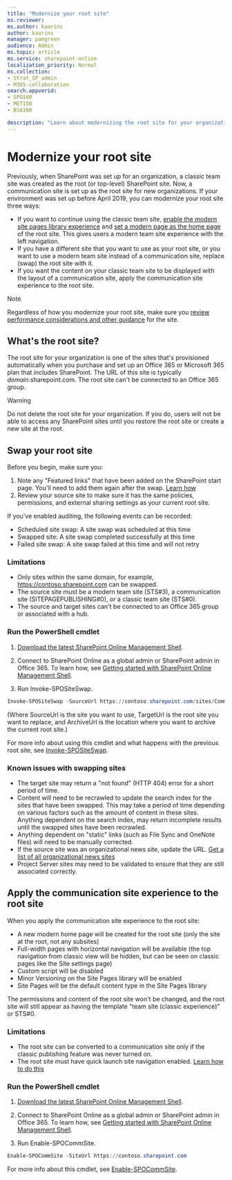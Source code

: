 ```yaml
---
title: "Modernize your root site"
ms.reviewer: 
ms.author: kaarins
author: kaarins
manager: pamgreen
audience: Admin
ms.topic: article
ms.service: sharepoint-online
localization_priority: Normal
ms.collection:  
- Strat_SP_admin
- M365-collaboration
search.appverid:
- SPO160
- MET150
- BSA160

description: "Learn about modernizing the root site for your organization."
---
```


# Modernize your root site
  
Previously, when SharePoint was set up for an organization, a classic team site was created as the root (or top-level) SharePoint site. Now, a communication site is set up as the root site for new organizations. If your environment was set up before April 2019, you can modernize your root site three ways:

- If you want to continue using the classic team site, [enable the modern site pages library experience](/sharepoint/dev/transform/modernize-userinterface-lists-and-libraries) and [set a modern page as the home page](/sharepoint/dev/transform/modernize-userinterface-site-pages) of the root site. This gives users a modern team site experience with the left navigation.
- If you have a different site that you want to use as your root site, or you want to use a modern team site instead of a communication site, replace (swap) the root site with it.
- If you want the content on your classic team site to be displayed with the layout of a communication site, apply the communication site experience to the root site.

> [!NOTE]
> Regardless of how you modernize your root site, make sure you [review performance considerations and other guidance](/sharepoint/dev/solution-guidance/portal-overview) for the site.

## What's the root site?

The root site for your organization is one of the sites that's provisioned automatically when you purchase and set up an Office 365 or Microsoft 365 plan that includes SharePoint. The URL of this site is typically *domain*.sharepoint.com. The root site can't be connected to an Office 365 group.

> [!WARNING]
> Do not delete the root site for your organization. If you do, users will not be able to access any SharePoint sites until you restore the root site or create a new site at the root. 

## Swap your root site

Before you begin, make sure you:

1. Note any "Featured links" that have been added on the SharePoint start page. You'll need to add them again after the swap. [Learn how](change-links-list-on-sharepoint-home-page.md)
2. Review your source site to make sure it has the same policies, permissions, and external sharing settings as your current root site.

If you've enabled auditing, the following events can be recorded:

- Scheduled site swap: A site swap was scheduled at this time
- Swapped site: A site swap completed successfully at this time
- Failed site swap: A site swap failed at this time and will not retry
 
### Limitations

- Only sites within the same domain, for example, https://contoso.sharepoint.com can be swapped.
- The source site must be a modern team site (STS#3), a communication site (SITEPAGEPUBLISHING#0), or a classic team site (STS#0).
- The source and target sites can't be connected to an Office 365 group or associated with a hub. 
  
### Run the PowerShell cmdlet

1. [Download the latest SharePoint Online Management Shell](https://go.microsoft.com/fwlink/p/?LinkId=255251).
    
2. Connect to SharePoint Online as a global admin or SharePoint admin in Office 365. To learn how, see [Getting started with SharePoint Online Management Shell](/powershell/sharepoint/sharepoint-online/connect-sharepoint-online).
    
3. Run Invoke-SPOSiteSwap.

```PowerShell
Invoke-SPOSiteSwap -SourceUrl https://contoso.sharepoint.com/sites/CommunicationSite -TargetUrl https://contoso.sharepoint.com -ArchiveUrl https://contoso.sharepoint.com/sites/Archive
```

(Where SourceUrl is the site you want to use, TargetUrl is the root site you want to replace, and ArchiveUrl is the location where you want to archive the current root site.)

For more info about using this cmdlet and what happens with the previous root site, see [Invoke-SPOSiteSwap](/powershell/module/sharepoint-online/invoke-spositeswap).

### Known issues with swapping sites

- The target site may return a "not found" (HTTP 404) error for a short period of time.
- Content will need to be recrawled to update the search index for the sites that have been swapped. This may take a period of time depending on various factors such as the amount of content in these sites. Anything dependent on the search index, may return incomplete results until the swapped sites have been recrawled.
- Anything dependent on "static" links (such as File Sync and OneNote files) will need to be manually corrected.
- If the source site was an organizational news site, update the URL. [Get a list of all organizational news sites](/powershell/module/sharepoint-online/get-spoorgnewssite?view=sharepoint-ps)
- Project Server sites may need to be validated to ensure that they are still associated correctly.

## Apply the communication site experience to the root site

When you apply the communication site experience to the root site:

- A new modern home page will be created for the root site (only the site at the root, not any subsites)
- Full-width pages with horizontal navigation will be available (the top navigation from classic view will be hidden, but can be seen on classic pages like the Site settings page)
- Custom script will be disabled
- Minor Versioning on the Site Pages library will be enabled
- Site Pages will be the default content type in the Site Pages library

The permissions and content of the root site won't be changed, and the root site will still appear as having the template "team site (classic experience)" or STS#0.

### Limitations

- The root site can be converted to a communication site only if the classic publishing feature was never turned on. 
- The root site must have quick launch site navigation enabled. [Learn how to do this](https://support.office.com/article/c040f014-acbb-4c98-8174-48428cf02b25)


### Run the PowerShell cmdlet

1. [Download the latest SharePoint Online Management Shell](https://go.microsoft.com/fwlink/p/?LinkId=255251).
    
2. Connect to SharePoint Online as a global admin or SharePoint admin in Office 365. To learn how, see [Getting started with SharePoint Online Management Shell](/powershell/sharepoint/sharepoint-online/connect-sharepoint-online).
    
3. Run Enable-SPOCommSite.

```PowerShell
Enable-SPOCommSite -SiteUrl https://contoso.sharepoint.com
```

For more info about this cmdlet, see [Enable-SPOCommSite](/powershell/module/sharepoint-online/Enable-SPOCommSite). 
